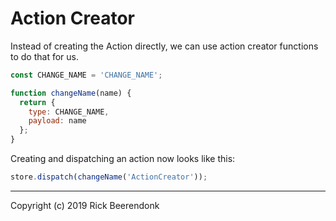 # Action Creator

Instead of creating the Action directly, we can use action creator functions to do that for us.

```js
const CHANGE_NAME = 'CHANGE_NAME';

function changeName(name) {
  return {
    type: CHANGE_NAME,
    payload: name
  };
}
```

Creating and dispatching an action now looks like this:

```js
store.dispatch(changeName('ActionCreator'));
```

---

Copyright (c) 2019 Rick Beerendonk